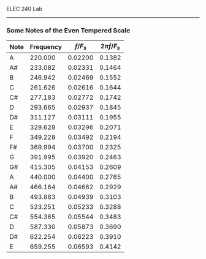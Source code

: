 ELEC 240 Lab

------------------------------------------------------------------------

### Some Notes of the Even Tempered Scale

| **Note** | **Frequency** |  $f/F_s$ | $2\pi f/F_s$ |
|----------|---------------|----------|--------------|
| A  | 220.000 | 0.02200 | 0.1382 |
| A# | 233.082 | 0.02331 | 0.1464 |
| B  | 246.942 | 0.02469 | 0.1552 |
| C  |   261.626 |   0.02616 |   0.1644 | 
| C# |   277.183 |   0.02772 |   0.1742 | 
| D  |   293.665 |   0.02937 |   0.1845 | 
| D# |   311.127 |   0.03111 |   0.1955 | 
| E  |   329.628 |   0.03296 |   0.2071 | 
| F  |   349.228 |   0.03492 |   0.2194 | 
| F# |   369.994 |   0.03700 |   0.2325 | 
| G  |   391.995 |   0.03920 |   0.2463 | 
| G# |   415.305 |   0.04153 |   0.2609 | 
| A  |   440.000 |   0.04400 |   0.2765 | 
| A# |   466.164 |   0.04662 |   0.2929 | 
| B  |   493.883 |   0.04939 |   0.3103 | 
| C  |   523.251 |   0.05233 |   0.3288 | 
| C# |   554.365 |   0.05544 |   0.3483 | 
| D  |   587.330 |   0.05873 |   0.3690 | 
| D# |   622.254 |   0.06223 |   0.3910 | 
| E  |   659.255 |   0.06593 |   0.4142 |
